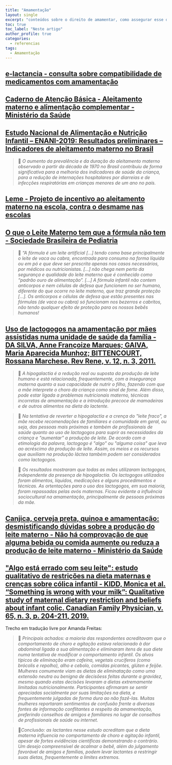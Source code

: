 ```yaml
---
title: "Amamentação"
layout: single
excerpt: "conteúdos sobre o direito de amamentar, como assegurar esse direito e taxas de amamentação"
toc: true
toc_label: "Neste artigo"
author_profile: true
categories:
  - referencias
tags:
  - Amamentação
---
```


## [e-lactancia - consulta sobre compatibilidade de medicamentos com amamentação](https://www.e-lactancia.org/)

## [Caderno de Atenção Básica - Aleitamento materno e alimentação complementar - Ministério da Saúde](https://bvsms.saude.gov.br/bvs/publicacoes/saude_crianca_aleitamento_materno_cab23.pdf)

## [Estudo Nacional de Alimentação e Nutrição Infantil – ENANI-2019: Resultados preliminares – Indicadores de aleitamento materno no Brasil](https://enani.nutricao.ufrj.br/wp-content/uploads/2020/12/Relatorio-parcial-aleitamento-materno_ENANI-2019.pdf)

>💬 *O aumento da prevalência e da duração do aleitamento materno observado a partir da década de 1970 no Brasil contribuiu de forma significativa para a melhoria dos indicadores de saúde da criança, para a redução de internações hospitalares por diarreias e de infecções respiratórias em crianças menores de um ano no país.*

## [Leme - Projeto de incentivo ao aleitamento materno na escola, contra o desmame nas escolas](https://www.instagram.com/lemenaescola/)

## [O que o Leite Materno tem que a fórmula não tem - Sociedade Brasileira de Pediatria](https://www.sbp.com.br/especiais/pediatria-para-familias/nutricao/o-que-o-leite-materno-tem-que-a-formula-nao-tem/)

> 💬 *“A fórmula é um leite artificial [...] tendo como base principalmente o leite de vaca ou cabra, encontrada para consumo na forma líquida ou em pó e que deve ser prescrita apenas nos casos necessários, por médicos ou nutricionistas. […] não chega nem perto da segurança e qualidade do leite materno que é conhecido como “padrão ouro de alimentação”. […] A fórmula infantil não contem anticorpos e nem células de defesa que funcionem no ser humano, diferente do que ocorre no leite materno, que traz grande proteção […]. Os anticorpos e células de defesa que estão presentes nas fórmulas (de vaca ou cabra) só funcionam nos bezerros e cabritos, não tendo qualquer efeito de proteção para os nossos bebês humanos!*

## [Uso de lactogogos na amamentação por mães assistidas numa unidade de saúde da família - DA SILVA, Anne Françoize Marques; GAIVA, Maria Aparecida Munhoz; BITTENCOURT, Rossana Marchese.  Rev Rene, v. 12, n. 3, 2011.](https://www.redalyc.org/pdf/3240/324027976018.pdf)

> 💬 *A hipogalactia é a redução real ou suposta da produção de leite humano e está relacionada, frequentemente, com a insegurança materna quanto a sua capacidade de nutrir o filho, fazendo com que a mãe interprete o choro da criança como sinal de fome. Além disso, pode estar ligada a problemas nutricionais materno, técnicas incorretas de amamentação e a introdução precoce de mamadeiras e de outros alimentos na dieta do lactente.*

> 💬 *Na tentativa de reverter a hipogalactia e a crença do "leite fraco", a mãe recebe recomendações de familiares e comunidade em geral, ou seja, das pessoas mais próximas e também de profissionais de saúde quanto ao uso de lactogogos para suprir as necessidades da criança e "aumentar" a produção de leite. De acordo com a etimologia da palavra, lactogogo é "algo" ou "alguma coisa" que leva ao acréscimo da produção de leíte. Assim, os meios e os recursos que auxiliam na produção láctea também podem ser considerados como lactogogos.*

> 💬 *Os resultados mostraram que todas as mães utilizaram lactogogos, independente da presença de hipogalactia. Os lactogogos utilizados foram alimentos, líquidos, medicações e alguns procedimentos e técnicas. As ortentações para o uso dos lactogogos, em sua maioria, foram repassadas pelas avós maternas. Ficou evidente a influência sociocultural na amamentação, principalmente de pessoas próximas da mãe.*

## [Canjica, cerveja preta, quinoa e amamentação: desmistificando dúvidas sobre a produção do leite materno - Não há comprovação de que alguma bebida ou comida aumente ou reduza a produção de leite materno - Ministério da Saúde](https://www.gov.br/saude/pt-br/assuntos/saude-brasil/eu-quero-me-alimentar-melhor/noticias/2022/canjica-cerveja-preta-quinoa-e-amamentacao-desmistificando-duvidas-sobre-a-producao-do-leite-materno)

## ["Algo está errado com seu leite": estudo qualitativo de restrições na dieta maternas e crenças sobre cólica infantil - KIDD, Monica et al. “Something is wrong with your milk”: Qualitative study of maternal dietary restriction and beliefs about infant colic. Canadian Family Physician, v. 65, n. 3, p. 204-211, 2019.](https://www.cfp.ca/content/65/3/204.short)
Trecho em tradução livre por Amanda Freitas:
> 💬 *Principais achados: a maioria das respondentes acreditavam que o comportamento de choro e agitação estava relacionado à dor abdominal ligada a sua alimentação e eliminaram itens de sua diete numa tentativa de modificar o comportamento infantil. Os alvos típicos de eliminação eram cafeína, vegetais crucíferos (como brócolis e repolho), alho e cebolo, comidas picantes, glúten e feijõe. Mulheres comumente viam as dietas de eliminatação como uma extensão neutra ou benigna de decisõess feitas durante a gravidez, mesmo quando estas decisões levaram a dietas extremamente limitadas nutricionalmente. Participantes afirmaram se sentir apreciadas socialmente por suas limitações na dieta, e frequentemente julgadas de forma dura ao não fazê-las. Muitas mulheres reportaram sentimentos de confusão frente a diversas fontes de informação conflitantes a respeito da amamentação, preferindo conselhos de amigos e familiares no lugar de conselhos de profissionais de saúde ou internet.*

> 💬*Conclusão: as lactantes nesse estudo acreditam que a dieta materna influencia no comportamento de choro e agitação infantil, apesar de fortes evidências científicas demonstrando o contrário. Um desejo compreensível de acalmar o bebê, além do julgamento favorável de amigos e famílias, podem levar lactantes a restringir suas dietas, frequentemente a limites extremos.*
